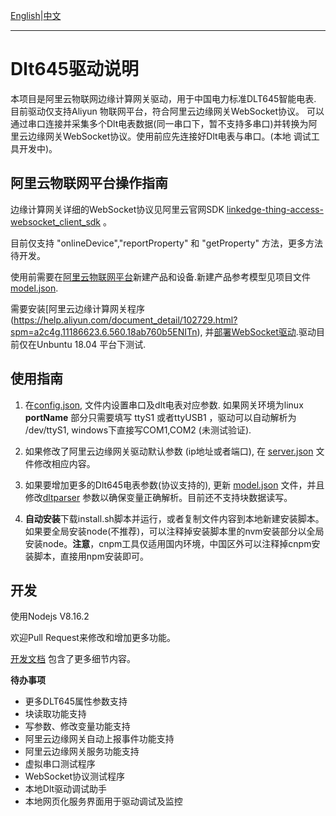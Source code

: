 [English](README.md)|[中文](README-zh.md)

---
# Dlt645驱动说明

本项目是阿里云物联网边缘计算网关驱动，用于中国电力标准DLT645智能电表. 目前驱动仅支持Aliyun 物联网平台，符合阿里云边缘网关WebSocket协议。
可以通过串口连接并采集多个Dlt电表数据(同一串口下，暂不支持多串口)并转换为阿里云边缘网关WebSocket协议。使用前应先连接好Dlt电表与串口。(本地
调试工具开发中)。


## 阿里云物联网平台操作指南

边缘计算网关详细的WebSocket协议见阿里云官网SDK [linkedge-thing-access-websocket_client_sdk](https://github.com/aliyun/linkedge-thing-access-websocket_client_sdk/blob/master/protocol-design-description.md?spm=a2c4g.11186623.2.11.7afd760b9SsoxB&file=protocol-design-description.md) 。

目前仅支持 "onlineDevice","reportProperty" 和 "getProperty" 方法，更多方法待开发。

使用前需要在[阿里云物联网平台](https://help.aliyun.com/document_detail/73705.html?spm=a2c4g.11174283.2.11.3a8b1668L08yIP)新建产品和设备.新建产品参考模型见项目文件 [model.json](src/model.json). 

需要安装[阿里云边缘计算网关程序(https://help.aliyun.com/document_detail/102729.html?spm=a2c4g.11186623.6.560.18ab760b5ENITn), 并[部署WebSocket驱动](https://help.aliyun.com/document_detail/122583.html?spm=a2c4g.11186623.6.574.119c71b8bCk3oA).驱动目前仅在Unbuntu 18.04 平台下测试.

## 使用指南

1. 在[config.json](src/config.json), 文件内设置串口及dlt电表对应参数. 如果网关环境为linux **portName** 部分只需要填写 ttyS1 或者ttyUSB1 ，驱动可以自动解析为 /dev/ttyS1, windows下直接写COM1,COM2 (未测试验证).

2. 如果修改了阿里云边缘网关驱动默认参数 (ip地址或者端口), 在 [server.json](src/server.json) 文件修改相应内容。

3. 如果要增加更多的Dlt645电表参数(协议支持的), 更新 [model.json](src/model.json) 文件，并且修改[dltparser](src/dltparser.js) 参数以确保变量正确解析。目前还不支持块数据读写。

4. **自动安装**下载install.sh脚本并运行，或者复制文件内容到本地新建安装脚本。如果要全局安装node(不推荐)，可以注释掉安装脚本里的nvm安装部分以全局安装node。**注意**，cnpm工具仅适用国内环境，中国区外可以注释掉cnpm安装脚本，直接用npm安装即可。

## 开发

使用Nodejs V8.16.2

欢迎Pull Request来修改和增加更多功能。

[开发文档](out/index.html) 包含了更多细节内容。

**待办事项**
- 更多DLT645属性参数支持
- 块读取功能支持
- 写参数、修改变量功能支持
- 阿里云边缘网关自动上报事件功能支持
- 阿里云边缘网关服务功能支持
- 虚拟串口测试程序
- WebSocket协议测试程序
- 本地Dlt驱动调试助手
- 本地网页化服务界面用于驱动调试及监控
